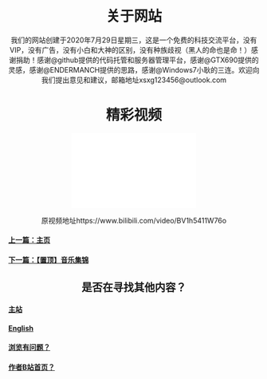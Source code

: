 <html>
<head>
</head>
<body>
      <div style="width:100%;margin:0 auto">
          <p><h1><center>关于网站</center></h1></p>    
          <p><center><a>我们的网站创建于2020年7月29日星期三，这是一个免费的科技交流平台，没有VIP，没有广告，没有小白和大神的区别，没有种族歧视（黑人的命也是命！）感谢捐助！感谢@github提供的代码托管和服务器管理平台，感谢@GTX690提供的灵感，感谢@ENDERMANCH提供的思路，感谢@Windows7小耿的三连。欢迎向我们提出意见和建议，邮箱地址xsxg123456@outlook.com</a></center></p>
          <p><h1><center>精彩视频</center></h1></p>  
          <center><embed src="2011.mp4" width="250" height="150"></center>
       <p><center>原视频地址https://www.bilibili.com/video/BV1h5411W76o</center></p>
     <p><h4><a href="index.html">上一篇：主页</a></H4></p>
 <p><h4><a href="1.html">下一篇：【置顶】音乐集锦</a></H4></p>
 <p><h2><center>是否在寻找其他内容？</center></h2></p>
<p><h4><a href="index.html">主站</a></h4></p>
<p><h4><a href="English.html">English</a></h4></p>
 <p><h4><a href="P.html">浏览有问题？</a></h4></p> 
 <p><h4><a href="https://space.bilibili.com/443161706">作者B站首页？</a></h4></p>       
  </div>
</body>
</html>

   
